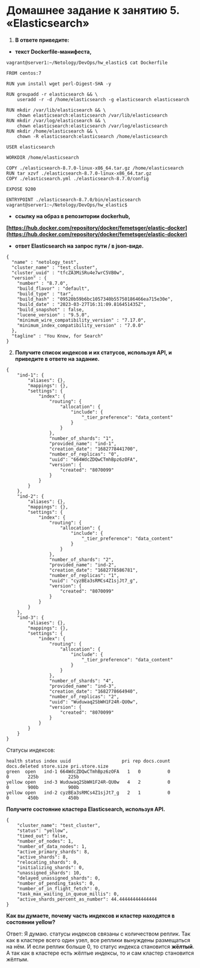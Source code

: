 # Домашнее задание к занятию 5. «Elasticsearch»

1. **В ответе приведите:**
  - **текст Dockerfile-манифеста,**
```
vagrant@server1:~/Netology/DevOps/hw_elastic$ cat Dockerfile

FROM centos:7

RUN yum install wget perl-Digest-SHA -y

RUN groupadd -r elasticsearch && \
    useradd -r -d /home/elasticsearch -g elasticsearch elasticsearch

RUN mkdir /var/lib/elasticsearch && \
    chown elasticsearch:elasticsearch /var/lib/elasticsearch
RUN mkdir /var/log/elasticsearch && \
    chown elasticsearch:elasticsearch /var/log/elasticsearch
RUN mkdir /home/elasticsearch && \
    chown -R elasticsearch:elasticsearch /home/elasticsearch

USER elasticsearch

WORKDIR /home/elasticsearch

COPY ./elasticsearch-8.7.0-linux-x86_64.tar.gz /home/elasticsearch
RUN tar xzvf ./elasticsearch-8.7.0-linux-x86_64.tar.gz
COPY ./elasticsearch.yml ./elasticsearch-8.7.0/config

EXPOSE 9200

ENTRYPOINT ./elasticsearch-8.7.0/bin/elasticsearch
vagrant@server1:~/Netology/DevOps/hw_elastic$
```
   - **ссылку на образ в репозитории dockerhub,**

   **[https://hub.docker.com/repository/docker/femetsger/elastic-docker](https://hub.docker.com/repository/docker/femetsger/elastic-docker)**


   - **ответ Elasticsearch на запрос пути / в json-виде.**

```
{
  "name" : "netology_test",
  "cluster_name" : "test_cluster",
  "cluster_uuid" : "tfcZA3MiSRu4e7wrC5VB0w",
  "version" : {
    "number" : "8.7.0",
    "build_flavor" : "default",
    "build_type" : "tar",
    "build_hash" : "09520b59b6bc1057340b55750186466ea715e30e",
    "build_date" : "2023-03-27T16:31:09.816451435Z",
    "build_snapshot" : false,
    "lucene_version" : "9.5.0",
    "minimum_wire_compatibility_version" : "7.17.0",
    "minimum_index_compatibility_version" : "7.0.0"
  },
  "tagline" : "You Know, for Search"
}
```

2. **Получите список индексов и их статусов, используя API, и приведите в ответе на задание.**
```
{
    "ind-1": {
        "aliases": {},
        "mappings": {},
        "settings": {
            "index": {
                "routing": {
                    "allocation": {
                        "include": {
                            "_tier_preference": "data_content"
                        }
                    }
                },
                "number_of_shards": "1",
                "provided_name": "ind-1",
                "creation_date": "1682778441700",
                "number_of_replicas": "0",
                "uuid": "664WdcZDQwCTmhBpz6zOFA",
                "version": {
                    "created": "8070099"
                }
            }
        }
    },
    "ind-2": {
        "aliases": {},
        "mappings": {},
        "settings": {
            "index": {
                "routing": {
                    "allocation": {
                        "include": {
                            "_tier_preference": "data_content"
                        }
                    }
                },
                "number_of_shards": "2",
                "provided_name": "ind-2",
                "creation_date": "1682778586781",
                "number_of_replicas": "1",
                "uuid": "cyzBEa3sRMCs4Z1sjJt7_g",
                "version": {
                    "created": "8070099"
                }
            }
        }
    },
    "ind-3": {
        "aliases": {},
        "mappings": {},
        "settings": {
            "index": {
                "routing": {
                    "allocation": {
                        "include": {
                            "_tier_preference": "data_content"
                        }
                    }
                },
                "number_of_shards": "4",
                "provided_name": "ind-3",
                "creation_date": "1682778664940",
                "number_of_replicas": "2",
                "uuid": "Wuduwaq2SbWH1F24R-QU0w",
                "version": {
                    "created": "8070099"
                }
            }
        }
    }
}
```
Статусы индексов:
```
health status index uuid                   pri rep docs.count docs.deleted store.size pri.store.size
green  open   ind-1 664WdcZDQwCTmhBpz6zOFA   1   0          0            0       225b           225b
yellow open   ind-3 Wuduwaq2SbWH1F24R-QU0w   4   2          0            0       900b           900b
yellow open   ind-2 cyzBEa3sRMCs4Z1sjJt7_g   2   1          0            0       450b           450b
```

   **Получите состояние кластера Elasticsearch, используя API.**
```
{
    "cluster_name": "test_cluster",
    "status": "yellow",
    "timed_out": false,
    "number_of_nodes": 1,
    "number_of_data_nodes": 1,
    "active_primary_shards": 8,
    "active_shards": 8,
    "relocating_shards": 0,
    "initializing_shards": 0,
    "unassigned_shards": 10,
    "delayed_unassigned_shards": 0,
    "number_of_pending_tasks": 0,
    "number_of_in_flight_fetch": 0,
    "task_max_waiting_in_queue_millis": 0,
    "active_shards_percent_as_number": 44.44444444444444
}
```
  
   **Как вы думаете, почему часть индексов и кластер находятся в состоянии yellow?**

Ответ: Я думаю. статусы индексов связаны с количеством реплик. Так как в кластере всего один узел,
все реплики вынуждены размещаться на нём. И если реплик больше 0, то статус индекса становится **жёлтый**.  
А так как в кластере есть жёлтые индексы, то и сам кластер становится жёлтым.

